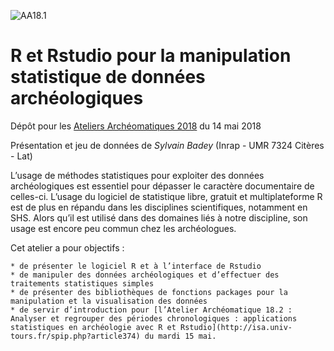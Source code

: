 ![AA18.1](http://isa.univ-tours.fr/IMG/gif/-4.gif)
# R et Rstudio pour la manipulation statistique de données archéologiques

Dépôt pour les [Ateliers Archéomatiques 2018](http://isa.univ-tours.fr/spip.php?article373) du 14 mai 2018

Présentation et jeu de données de *Sylvain Badey* (Inrap - UMR 7324 Citères - Lat)

L’usage de méthodes statistiques pour exploiter des données archéologiques est essentiel pour dépasser le caractère documentaire de celles-ci. L’usage du logiciel de statistique libre, gratuit et multiplateforme R est de plus en répandu dans les disciplines scientifiques, notamment en SHS. Alors qu’il est utilisé dans des domaines liés à notre discipline, son usage est encore peu commun chez les archéologues.

Cet atelier a pour objectifs :

    * de présenter le logiciel R et à l’interface de Rstudio
    * de manipuler des données archéologiques et d’effectuer des traitements statistiques simples
    * de présenter des bibliothèques de fonctions packages pour la manipulation et la visualisation des données
    * de servir d’introduction pour [l’Atelier Archéomatique 18.2 : Analyser et regrouper des périodes chronologiques : applications statistiques en archéologie avec R et Rstudio](http://isa.univ-tours.fr/spip.php?article374) du mardi 15 mai.
